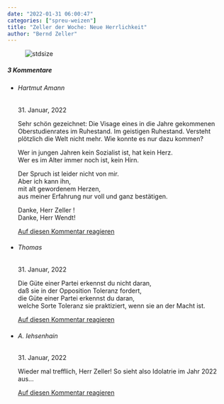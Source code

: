```yaml
---
date: "2022-01-31 06:00:47"
categories: ["spreu-weizen"]
title: "Zeller der Woche: Neue Herrlichkeit"
author: "Bernd Zeller"
---
```



<figure>
<img src="https://www.publicomag.com/wp-content/uploads/2022/01/Neue-Herrlichkeit.jpg" alt=stdsize>
</figure>


<!--more-->
<h5 class="comments-h">
3 Kommentare </h5>
<ul class="commentlist">
<li class="comment even thread-even depth-1 clearfix" id="li-comment-117658">
<h6 class="author">Hartmut Amann</h6> <span class="date">31. Januar, 2022</span>



Sehr schön gezeichnet: Die Visage eines in die Jahre gekommenen Oberstudienrates im Ruhestand. Im geistigen Ruhestand. Versteht plötzlich die Welt nicht mehr. Wie konnte es nur dazu kommen?

Wer in jungen Jahren kein Sozialist ist, hat kein Herz.<br>
Wer es im Alter immer noch ist, kein Hirn.

Der Spruch ist leider nicht von mir.<br>
Aber ich kann ihn,<br>
mit alt gewordenem Herzen,<br>
aus meiner Erfahrung nur voll und ganz bestätigen.

Danke, Herr Zeller !<br>
Danke, Herr Wendt!

<a rel="nofollow" class="comment-reply-link" href="#comment-117658" data-commentid="117658" data-postid="14946" data-belowelement="comment-117658" data-respondelement="respond" data-replyto="Antworte auf Hartmut Amann" aria-label="Antworte auf Hartmut Amann">Auf diesen Kommentar reagieren</a> 


</li>
<li class="comment odd alt thread-odd thread-alt depth-1 clearfix" id="li-comment-117660">
<h6 class="author">Thomas</h6> <span class="date">31. Januar, 2022</span>



Die Güte einer Partei erkennst du nicht daran,<br>
daß sie in der Opposition Toleranz fordert,<br>
die Güte einer Partei erkennst du daran,<br>
welche Sorte Toleranz sie praktiziert, wenn sie an der Macht ist.

<a rel="nofollow" class="comment-reply-link" href="#comment-117660" data-commentid="117660" data-postid="14946" data-belowelement="comment-117660" data-respondelement="respond" data-replyto="Antworte auf Thomas" aria-label="Antworte auf Thomas">Auf diesen Kommentar reagieren</a> 


</li>
<li class="comment even thread-even depth-1 clearfix" id="li-comment-117661">
<h6 class="author">A. Iehsenhain</h6> <span class="date">31. Januar, 2022</span>



Wieder mal trefflich, Herr Zeller! So sieht also Idolatrie im Jahr 2022 aus&#8230;

<a rel="nofollow" class="comment-reply-link" href="#comment-117661" data-commentid="117661" data-postid="14946" data-belowelement="comment-117661" data-respondelement="respond" data-replyto="Antworte auf A. Iehsenhain" aria-label="Antworte auf A. Iehsenhain">Auf diesen Kommentar reagieren</a> 


</li>
</ul>
